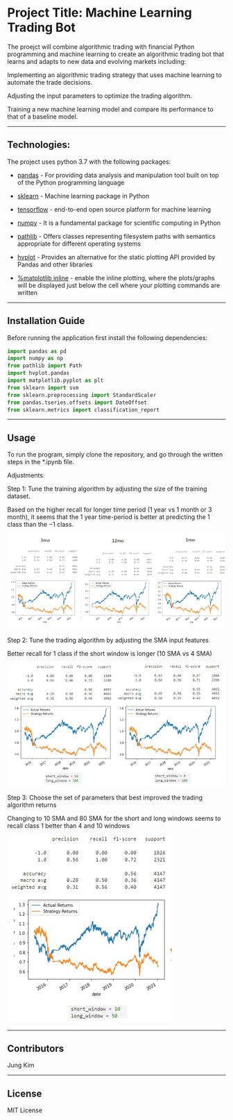 
# Project Title: Machine Learning Trading Bot

The proejct will combine algorithmic trading with financial Python programming and machine learning to create an algorithmic trading bot that learns and adapts to new data and evolving markets including:

Implementing an algorithmic trading strategy that uses machine learning to automate the trade decisions.

Adjusting the input parameters to optimize the trading algorithm.

Training a new machine learning model and compare its performance to that of a baseline model.

---

## Technologies:

The project uses python 3.7 with the following packages:

* [pandas](https://pandas.pydata.org/) - For providing data analysis and manipulation tool built on top of the Python programming language

* [sklearn](https://scikit-learn.org/stable/) - Machine learning package in Python

* [tensorflow](https://www.tensorflow.org/) - end-to-end open source platform for machine learning

* [numpy](https://numpy.org/doc/stable/) - It is a fundamental package for scientific computing in Python

* [pathlib](https://docs.python.org/3/library/pathlib.html) - Offers classes representing filesystem paths with semantics appropriate for different operating systems

* [hvplot](https://hvplot.holoviz.org/) - Provides an alternative for the static plotting API provided by Pandas and other libraries

* [%matplotlib inline](https://pythonguides.com/what-is-matplotlib-inline/) -  enable the inline plotting, where the plots/graphs will be displayed just below the cell where your plotting commands are written


---

## Installation Guide


Before running the application first install the following dependencies:

```python
import pandas as pd
import numpy as np
from pathlib import Path
import hvplot.pandas
import matplotlib.pyplot as plt
from sklearn import svm
from sklearn.preprocessing import StandardScaler
from pandas.tseries.offsets import DateOffset
from sklearn.metrics import classification_report
```

---

## Usage

To run the program, simply clone the repository, and go through the written steps in the *.ipynb file.


Adjustments:

Step 1: Tune the training algorithm by adjusting the size of the training dataset.

Based on the higher recall for longer time period (1 year vs 1 month or 3 month), it seems that the 1 year time-period is better at predicting the 1 class than the −1 class.

![Alt text](1.jpg)


Step 2: Tune the trading algorithm by adjusting the SMA input features

Better recall for 1 class if the short window is longer (10 SMA vs 4 SMA)

![Alt text](2.jpg)


Step 3: Choose the set of parameters that best improved the trading algorithm returns

Changing to 10 SMA and 80 SMA for the short and long windows seems to recall class 1 better than 4 and 10 windows

![Alt text](3.jpg)


---

## Contributors

Jung Kim


---

## License

MIT License
